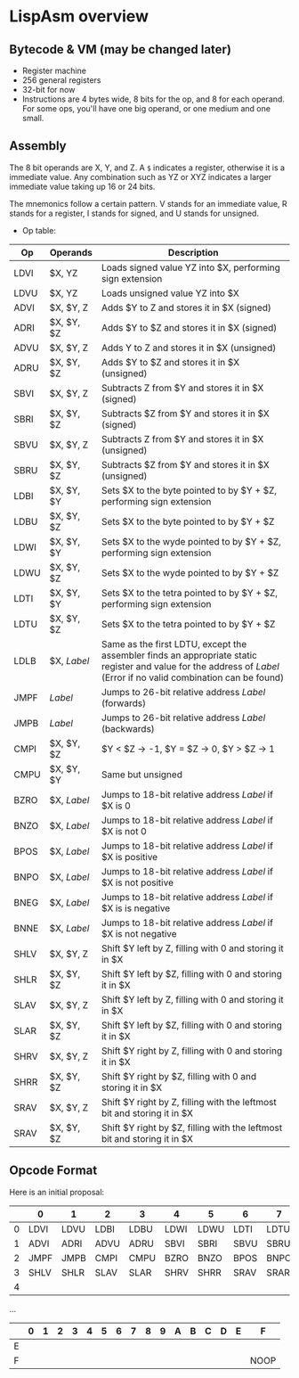 # LispAsm overview

## Bytecode & VM (may be changed later)
* Register machine
* 256 general registers
* 32-bit for now
* Instructions are 4 bytes wide, 8 bits for the op, and 8 for each operand. For some ops, you'll have one big operand, or one medium and one small.


## Assembly
The 8 bit operands are X, Y, and Z. A `$` indicates a register, otherwise it is a immediate value.
Any combination such as YZ or XYZ indicates a larger immediate value taking up 16 or 24 bits.

The mnemonics follow a certain pattern. V stands for an immediate value, R stands for a register, I stands for signed, and U stands for unsigned.

* Op table:

| Op    | Operands    | Description |
|-------|-------------|-------------|
| LDVI  | $X, YZ      | Loads signed value YZ into $X, performing sign extension |
| LDVU  | $X, YZ      | Loads unsigned value YZ into $X |
| ADVI  | $X, $Y, Z   | Adds $Y to Z and stores it in $X (signed) |
| ADRI  | $X, $Y, $Z  | Adds $Y to $Z and stores it in $X (signed) |
| ADVU  | $X, $Y, Z   | Adds Y to Z and stores it in $X (unsigned) |
| ADRU  | $X, $Y, $Z  | Adds $Y to $Z and stores it in $X (unsigned) |
| SBVI  | $X, $Y, Z   | Subtracts Z from $Y and stores it in $X (signed) |
| SBRI  | $X, $Y, $Z  | Subtracts $Z from $Y and stores it in $X (signed) |
| SBVU  | $X, $Y, Z   | Subtracts Z from $Y and stores it in $X (unsigned) |
| SBRU  | $X, $Y, $Z  | Subtracts $Z from $Y and stores it in $X (unsigned) |
| LDBI  | $X, $Y, $Y  | Sets $X to the byte pointed to by $Y + $Z, performing sign extension |
| LDBU  | $X, $Y, $Z  | Sets $X to the byte pointed to by $Y + $Z |
| LDWI  | $X, $Y, $Y  | Sets $X to the wyde pointed to by $Y + $Z, performing sign extension |
| LDWU  | $X, $Y, $Z  | Sets $X to the wyde pointed to by $Y + $Z |
| LDTI  | $X, $Y, $Y  | Sets $X to the tetra pointed to by $Y + $Z, performing sign extension |
| LDTU  | $X, $Y, $Z  | Sets $X to the tetra pointed to by $Y + $Z |
| LDLB   | $X, *Label* | Same as the first LDTU, except the assembler finds an appropriate static register and value for the address of *Label* (Error if no valid combination can be found) |
| JMPF  | *Label*     | Jumps to 26-bit relative address *Label* (forwards) |
| JMPB  | *Label*     | Jumps to 26-bit relative address *Label* (backwards) |
| CMPI  | $X, $Y, $Z  | $Y < $Z -> -1, $Y = $Z -> 0, $Y > $Z -> 1 |
| CMPU  | $X, $Y, $Y  | Same but unsigned |
| BZRO  | $X, *Label* | Jumps to 18-bit relative address *Label* if $X is 0 |
| BNZO  | $X, *Label* | Jumps to 18-bit relative address *Label* if $X is not 0 |
| BPOS  | $X, *Label* | Jumps to 18-bit relative address *Label* if $X is positive |
| BNPO  | $X, *Label* | Jumps to 18-bit relative address *Label* if $X is not positive |
| BNEG  | $X, *Label* | Jumps to 18-bit relative address *Label* if $X is is negative |
| BNNE  | $X, *Label* | Jumps to 18-bit relative address *Label* if $X is not negative |
| SHLV  | $X, $Y, Z   | Shift $Y left by Z, filling with 0 and storing it in $X |
| SHLR  | $X, $Y, $Z  | Shift $Y left by $Z, filling with 0 and storing it in $X |
| SLAV  | $X, $Y, Z   | Shift $Y left by Z, filling with 0 and storing it in $X |
| SLAR  | $X, $Y, $Z  | Shift $Y left by $Z, filling with 0 and storing it in $X |
| SHRV  | $X, $Y, Z   | Shift $Y right by Z, filling with 0 and storing it in $X |
| SHRR  | $X, $Y, $Z  | Shift $Y right by $Z, filling with 0 and storing it in $X |
| SRAV  | $X, $Y, Z   | Shift $Y right by Z, filling with the leftmost bit and storing it in $X |
| SRAV  | $X, $Y, $Z  | Shift $Y right by $Z, filling with the leftmost bit and storing it in $X |

## Opcode Format

Here is an initial proposal:

|   | 0    | 1    | 2    | 3    | 4    | 5    | 6    | 7    | 8    | 9    | A    | B    | C    | D    | E    | F    |
|---|------|------|------|------|------|------|------|------|------|------|------|------|------|------|------|------|
| 0 | LDVI | LDVU | LDBI | LDBU | LDWI | LDWU | LDTI | LDTU |      |      |      |      |      |      |      |      |
| 1 | ADVI | ADRI | ADVU | ADRU | SBVI | SBRI | SBVU | SBRU | MLVI | MLRI | MLVU | MLRU | DVVI | DVRI | DVVU | DVRU |
| 2 | JMPF | JMPB | CMPI | CMPU | BZRO | BNZO | BPOS | BNPO | BNEG | BNNE |      |      |      |      |      |      |
| 3 | SHLV | SHLR | SLAV | SLAR | SHRV | SHRR | SRAV | SRAR |      |      |      |      |      |      |      |      |
| 4 |      |      |      |      |      |      |      |      |      |      |      |      |      |      |      |      |

...


|   | 0    | 1    | 2    | 3    | 4    | 5    | 6    | 7    | 8    | 9    | A    | B    | C    | D    | E    | F    |
|---|------|------|------|------|------|------|------|------|------|------|------|------|------|------|------|------|
| E |      |      |      |      |      |      |      |      |      |      |      |      |      |      |      |      |
| F |      |      |      |      |      |      |      |      |      |      |      |      |      |      |      | NOOP |
